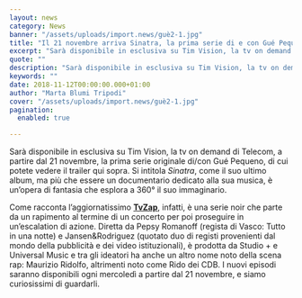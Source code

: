```yaml
---
layout: news
category: News
banner: "/assets/uploads/import.news/guè2-1.jpg"
title: "Il 21 novembre arriva Sinatra, la prima serie di e con Gué Pequeno"
excerpt: "Sarà disponibile in esclusiva su Tim Vision, la tv on demand di Telecom, a partire dal 21 novembre, la prima serie originale di/con Gué Pequeno, di cui potete vedere il trailer qui sopra. Si intitola Sinatra, come il suo ultimo album, ma più che essere un documentario dedicato alla sua musica, è un’opera di fantasia [&hellip"
quote: ""
description: "Sarà disponibile in esclusiva su Tim Vision, la tv on demand di Telecom, a partire dal 21 novembre, la prima serie originale di/con Gué Pequeno, di cui potete vedere il trailer qui sopra. Si intitola Sinatra, come il suo ultimo album, ma più che essere un documentario dedicato alla sua musica, è un’opera di fantasia [&hellip"
keywords: ""
date: 2018-11-12T00:00:00.000+01:00
author: "Marta Blumi Tripodi"
cover: "/assets/uploads/import.news/guè2-1.jpg"
pagination:
  enabled: true

---
```


Sarà disponibile in esclusiva su Tim Vision, la tv on demand di Telecom, a partire dal 21 novembre, la prima serie originale di/con Gué Pequeno, di cui potete vedere il trailer qui sopra. Si intitola _Sinatra_, come il suo ultimo album, ma più che essere un documentario dedicato alla sua musica, è un’opera di fantasia che esplora a 360° il suo immaginario.

Come racconta l’aggiornatissimo [**TvZap**](https://tvzap.kataweb.it/news/241501/sinatra-la-serie-gue-pequeno-inizio-21-novembre-timvision/), infatti, è una serie noir che parte da un rapimento al termine di un concerto per poi proseguire in un’escalation di azione. Diretta da Pepsy Romanoff (regista di Vasco: Tutto in una notte) e Jansen&Rodriguez (quotato duo di registi provenienti dal mondo della pubblicità e dei video istituzionali), è prodotta da Studio + e Universal Music e tra gli ideatori ha anche un altro nome noto della scena rap: Maurizio Ridolfo, altrimenti noto come Rido dei CDB. I nuovi episodi saranno disponibili ogni mercoledì a partire dal 21 novembre, e siamo curiosissimi di guardarli.